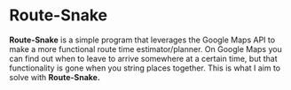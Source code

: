 # Route-Snake
**Route-Snake** is a simple program that leverages the Google Maps API to make a more functional route time estimator/planner. On Google Maps you can find out when to leave to arrive somewhere at a certain time, but that functionality is gone when you string places together. This is what I aim to solve with **Route-Snake.**